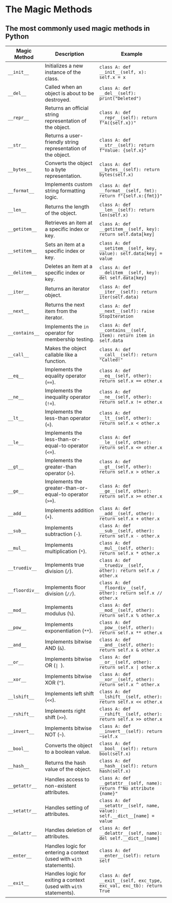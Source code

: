 # The Magic Methods

## The most commonly used magic methods in Python

| **Magic Method** | **Description**                                                     | **Example**                                                                |
|------------------|---------------------------------------------------------------------|----------------------------------------------------------------------------|
| `__init__`       | Initializes a new instance of the class.                            | `class A: def __init__(self, x): self.x = x`                               |
| `__del__`        | Called when an object is about to be destroyed.                     | `class A: def __del__(self): print("Deleted")`                             |
| `__repr__`       | Returns an official string representation of the object.            | `class A: def __repr__(self): return f"A({self.x})"`                       |
| `__str__`        | Returns a user-friendly string representation of the object.        | `class A: def __str__(self): return f"Value: {self.x}"`                    |
| `__bytes__`      | Converts the object to a byte representation.                       | `class A: def __bytes__(self): return bytes(self.x)`                       |
| `__format__`     | Implements custom string formatting logic.                          | `class A: def __format__(self, fmt): return f"{self.x:{fmt}}"`             |
| `__len__`        | Returns the length of the object.                                   | `class A: def __len__(self): return len(self.x)`                           |
| `__getitem__`    | Retrieves an item at a specific index or key.                       | `class A: def __getitem__(self, key): return self.data[key]`               |
| `__setitem__`    | Sets an item at a specific index or key.                            | `class A: def __setitem__(self, key, value): self.data[key] = value`       |
| `__delitem__`    | Deletes an item at a specific index or key.                         | `class A: def __delitem__(self, key): del self.data[key]`                  |
| `__iter__`       | Returns an iterator object.                                         | `class A: def __iter__(self): return iter(self.data)`                      |
| `__next__`       | Returns the next item from the iterator.                            | `class A: def __next__(self): raise StopIteration`                         |
| `__contains__`   | Implements the `in` operator for membership testing.                | `class A: def __contains__(self, item): return item in self.data`          |
| `__call__`       | Makes the object callable like a function.                          | `class A: def __call__(self): return "Called!"`                            |
| `__eq__`         | Implements the equality operator (`==`).                            | `class A: def __eq__(self, other): return self.x == other.x`               |
| `__ne__`         | Implements the inequality operator (`!=`).                          | `class A: def __ne__(self, other): return self.x != other.x`               |
| `__lt__`         | Implements the less-than operator (`<`).                            | `class A: def __lt__(self, other): return self.x < other.x`                |
| `__le__`         | Implements the less-than-or-equal-to operator (`<=`).               | `class A: def __le__(self, other): return self.x <= other.x`               |
| `__gt__`         | Implements the greater-than operator (`>`).                         | `class A: def __gt__(self, other): return self.x > other.x`                |
| `__ge__`         | Implements the greater-than-or-equal-to operator (`>=`).            | `class A: def __ge__(self, other): return self.x >= other.x`               |
| `__add__`        | Implements addition (`+`).                                          | `class A: def __add__(self, other): return self.x + other.x`               |
| `__sub__`        | Implements subtraction (`-`).                                       | `class A: def __sub__(self, other): return self.x - other.x`               |
| `__mul__`        | Implements multiplication (`*`).                                    | `class A: def __mul__(self, other): return self.x * other.x`               |
| `__truediv__`    | Implements true division (`/`).                                     | `class A: def __truediv__(self, other): return self.x / other.x`           |
| `__floordiv__`   | Implements floor division (`//`).                                   | `class A: def __floordiv__(self, other): return self.x // other.x`         |
| `__mod__`        | Implements modulus (`%`).                                           | `class A: def __mod__(self, other): return self.x % other.x`               |
| `__pow__`        | Implements exponentiation (`**`).                                   | `class A: def __pow__(self, other): return self.x ** other.x`              |
| `__and__`        | Implements bitwise AND (`&`).                                       | `class A: def __and__(self, other): return self.x & other.x`               |
| `__or__`         | Implements bitwise OR (`\| `).                                      | `class A: def __or__(self, other): return self.x \| other.x`               |
| `__xor__`        | Implements bitwise XOR (`^`).                                       | `class A: def __xor__(self, other): return self.x ^ other.x`               |
| `__lshift__`     | Implements left shift (`<<`).                                       | `class A: def __lshift__(self, other): return self.x << other.x`           |
| `__rshift__`     | Implements right shift (`>>`).                                      | `class A: def __rshift__(self, other): return self.x >> other.x`           |
| `__invert__`     | Implements bitwise NOT (`~`).                                       | `class A: def __invert__(self): return ~self.x`                            |
| `__bool__`       | Converts the object to a boolean value.                             | `class A: def __bool__(self): return bool(self.x)`                         |
| `__hash__`       | Returns the hash value of the object.                               | `class A: def __hash__(self): return hash(self.x)`                         |
| `__getattr__`    | Handles access to non-existent attributes.                          | `class A: def __getattr__(self, name): return f"No attribute {name}"`      |
| `__setattr__`    | Handles setting of attributes.                                      | `class A: def __setattr__(self, name, value): self.__dict__[name] = value` |
| `__delattr__`    | Handles deletion of attributes.                                     | `class A: def __delattr__(self, name): del self.__dict__[name]`            |
| `__enter__`      | Handles logic for entering a context (used with `with` statements). | `class A: def __enter__(self): return self`                                |
| `__exit__`       | Handles logic for exiting a context (used with `with` statements).  | `class A: def __exit__(self, exc_type, exc_val, exc_tb): return True`      |

